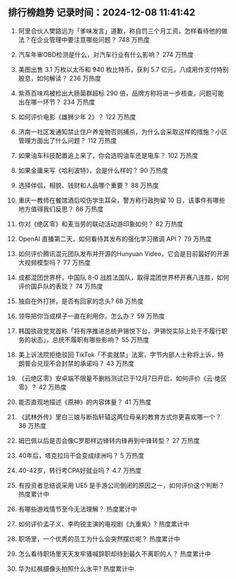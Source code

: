 
## 排行榜趋势 记录时间：2024-12-08 11:41:42
  
  1. 阿里合伙人樊路远为「爹味发言」道歉，称自罚三个月工资，怎样看待他的做法？在企业管理中要注意哪些问题？ 748 万热度
    
  2. 汽车年审OBD检测是什么，对汽车行业有什么影响？ 274 万热度
    
  3. 美图出售 3.1 万枚以太币和 940 枚比特币，获利 5.7 亿元，八成用作支付特别股息，如何解读？ 236 万热度
    
  4. 紫燕百味鸡被检出大肠菌群超标 290 倍，品牌方称将进一步核查，问题可能出在哪一环节？ 234 万热度
    
  5. 如何评价电影《雄狮少年 2》？ 122 万热度
    
  6. 济南一社区发通知禁止住户养宠物否则捕杀，为什么会采取这样的措施？小区管理方面出了什么问题？ 112 万热度
    
  7. 如果油车科技配置追上来了，你会选购油车还是电车？ 102 万热度
    
  8. 如果金庸来写《哈利波特》，会是什么样的？ 90 万热度
    
  9. 选择伴侣，相貌、钱财和人品哪个重要？ 88 万热度
    
  10. 重庆一教师在餐馆酒后咬伤学生耳朵，警方称行政拘留 10 日，该事件有哪些地方值得我们反思？ 86 万热度
    
  11. 你对《绝区零》和麦当劳的联动活动游印象如何？ 82 万热度
    
  12. OpenAI 直播第二天，如何看待其发布的强化学习微调 API？ 79 万热度
    
  13. 如何评价腾讯混元团队发布并开源的Hunyuan Video，它会是目前最好的开源大视频模型吗？ 77 万热度
    
  14. 成都混团世界杯，中国队 8-0 战胜法国队，取得混团世界杯开赛八连胜，如何评价国乒队的表现？ 74 万热度
    
  15. 独自在外打拼，是否有回家的念头? 68 万热度
    
  16. 领导把你当成棋子一直在利用你，怎么办？ 59 万热度
    
  17. 韩国执政党党首称「将有序推进总统尹锡悦下台，尹锡悦实际上处于不履行职务的状态」，总统不履职有哪些影响？ 55 万热度
    
  18. 美上诉法院拒绝驳回 TikTok「不卖就禁」法案，字节内部人士称将上诉，特朗普会兑现不会封禁的承诺吗？ 43 万热度
    
  19. 《云绝区零》安卓端不限量不删档测试已于12月7日开启，如何评价《云·绝区零》？ 42 万热度
    
  20. 能否直观地描述《原神》的内容体量？ 41 万热度
    
  21. 《武林外传》里白三娘与断指轩辕这两位母亲的教育方式你更喜欢哪一个？ 36 万热度
    
  22. 姆巴佩以后是否会像C罗那样边锋转内锋再到中锋转型？ 27 万热度
    
  23. 40年后，塔克拉玛干会变成绿洲吗？ 5 万热度
    
  24. 40-42岁，转行考CPA好就业吗？ 4.7 万热度
    
  25. 有投资者总结说采用 UE5 是手游公司倒闭的原因之一，如何评价这个判断？ 热度累计中
    
  26. 有哪些游戏情节至今无法理解？ 热度累计中
    
  27. 如何评价孟子义、李昀锐主演的电视剧《九重紫》? 热度累计中
    
  28. 职场里，一个优秀的员工为什么会突然摆烂呢？ 热度累计中
    
  29. 怎么看待职场里天天发牢骚喊辞职却待到最久不离职的人？ 热度累计中
    
  30. 华为红枫摄像头拍照什么水平? 热度累计中
    